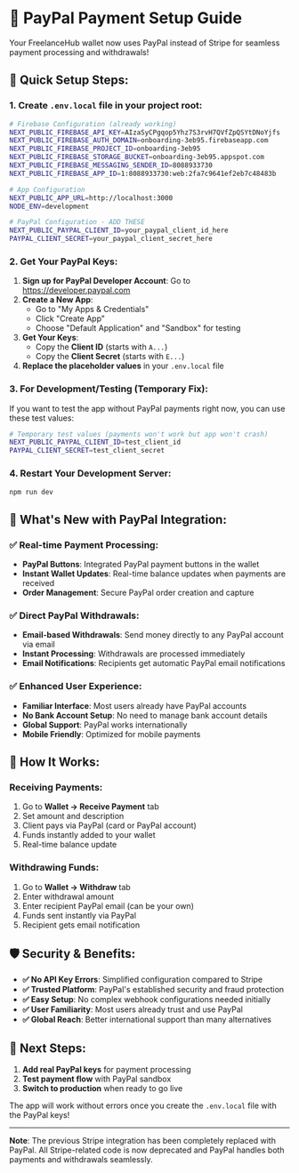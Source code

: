 # 🎯 PayPal Payment Setup Guide

Your FreelanceHub wallet now uses PayPal instead of Stripe for seamless payment processing and withdrawals!

## 🚀 Quick Setup Steps:

### 1. Create `.env.local` file in your project root:

```bash
# Firebase Configuration (already working)
NEXT_PUBLIC_FIREBASE_API_KEY=AIzaSyCPgqop5Yhz7S3rvH7QVfZpQSYtDNoYjfs
NEXT_PUBLIC_FIREBASE_AUTH_DOMAIN=onboarding-3eb95.firebaseapp.com
NEXT_PUBLIC_FIREBASE_PROJECT_ID=onboarding-3eb95
NEXT_PUBLIC_FIREBASE_STORAGE_BUCKET=onboarding-3eb95.appspot.com
NEXT_PUBLIC_FIREBASE_MESSAGING_SENDER_ID=8088933730
NEXT_PUBLIC_FIREBASE_APP_ID=1:8088933730:web:2fa7c9641ef2eb7c48483b

# App Configuration
NEXT_PUBLIC_APP_URL=http://localhost:3000
NODE_ENV=development

# PayPal Configuration - ADD THESE
NEXT_PUBLIC_PAYPAL_CLIENT_ID=your_paypal_client_id_here
PAYPAL_CLIENT_SECRET=your_paypal_client_secret_here
```

### 2. Get Your PayPal Keys:

1. **Sign up for PayPal Developer Account**: Go to https://developer.paypal.com
2. **Create a New App**: 
   - Go to "My Apps & Credentials"
   - Click "Create App"
   - Choose "Default Application" and "Sandbox" for testing
3. **Get Your Keys**:
   - Copy the **Client ID** (starts with `A...`)
   - Copy the **Client Secret** (starts with `E...`)
4. **Replace the placeholder values** in your `.env.local` file

### 3. For Development/Testing (Temporary Fix):

If you want to test the app without PayPal payments right now, you can use these test values:

```bash
# Temporary test values (payments won't work but app won't crash)
NEXT_PUBLIC_PAYPAL_CLIENT_ID=test_client_id
PAYPAL_CLIENT_SECRET=test_client_secret
```

### 4. Restart Your Development Server:

```bash
npm run dev
```

## 🎉 **What's New with PayPal Integration:**

### **✅ Real-time Payment Processing:**
- **PayPal Buttons**: Integrated PayPal payment buttons in the wallet
- **Instant Wallet Updates**: Real-time balance updates when payments are received
- **Order Management**: Secure PayPal order creation and capture

### **✅ Direct PayPal Withdrawals:**
- **Email-based Withdrawals**: Send money directly to any PayPal account via email
- **Instant Processing**: Withdrawals are processed immediately
- **Email Notifications**: Recipients get automatic PayPal email notifications

### **✅ Enhanced User Experience:**
- **Familiar Interface**: Most users already have PayPal accounts
- **No Bank Account Setup**: No need to manage bank account details
- **Global Support**: PayPal works internationally
- **Mobile Friendly**: Optimized for mobile payments

## 🔧 **How It Works:**

### **Receiving Payments:**
1. Go to **Wallet → Receive Payment** tab
2. Set amount and description
3. Client pays via PayPal (card or PayPal account)
4. Funds instantly added to your wallet
5. Real-time balance update

### **Withdrawing Funds:**
1. Go to **Wallet → Withdraw** tab
2. Enter withdrawal amount
3. Enter recipient PayPal email (can be your own)
4. Funds sent instantly via PayPal
5. Recipient gets email notification

## 🛡️ **Security & Benefits:**

- **✅ No API Key Errors**: Simplified configuration compared to Stripe
- **✅ Trusted Platform**: PayPal's established security and fraud protection
- **✅ Easy Setup**: No complex webhook configurations needed initially
- **✅ User Familiarity**: Most users already trust and use PayPal
- **✅ Global Reach**: Better international support than many alternatives

## 🎯 **Next Steps:**

1. **Add real PayPal keys** for payment processing
2. **Test payment flow** with PayPal sandbox
3. **Switch to production** when ready to go live

The app will work without errors once you create the `.env.local` file with the PayPal keys!

---

**Note**: The previous Stripe integration has been completely replaced with PayPal. All Stripe-related code is now deprecated and PayPal handles both payments and withdrawals seamlessly.
